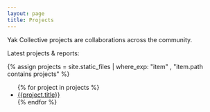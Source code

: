```yaml
---
layout: page
title: Projects
---
```


Yak Collective projects are collaborations across the community.

Latest projects & reports:

{% assign projects = site.static_files | where_exp: "item" , "item.path contains projects" %}

<ul>
{% for project in projects %}
<li><a href="{{project.url}}">{{project.title}}</a></li>
{% endfor %}
</ui>

